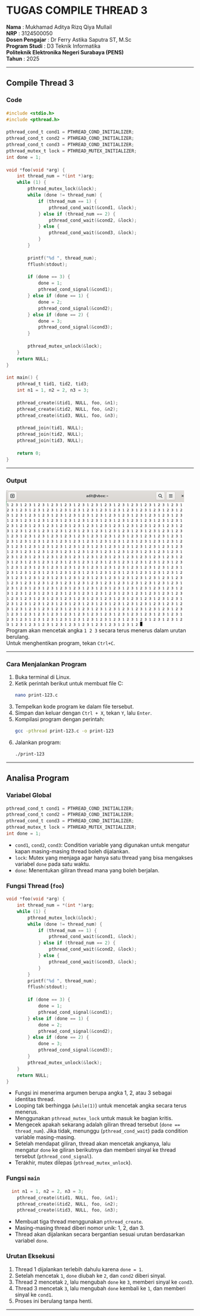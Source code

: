 # TUGAS COMPILE THREAD 3

**Nama** : Mukhamad Aditya Rizq Qiya Mullail  
**NRP** : 3124500050  
**Dosen Pengajar** : Dr Ferry Astika Saputra ST, M.Sc  
**Program Studi** : D3 Teknik Informatika  
**Politeknik Elektronika Negeri Surabaya (PENS)**  
**Tahun** : 2025

---

## Compile Thread 3

### Code

```c
#include <stdio.h>
#include <pthread.h>

pthread_cond_t cond1 = PTHREAD_COND_INITIALIZER;
pthread_cond_t cond2 = PTHREAD_COND_INITIALIZER;
pthread_cond_t cond3 = PTHREAD_COND_INITIALIZER;
pthread_mutex_t lock = PTHREAD_MUTEX_INITIALIZER;
int done = 1;

void *foo(void *arg) {
    int thread_num = *(int *)arg;
    while (1) {
        pthread_mutex_lock(&lock);
        while (done != thread_num) {
            if (thread_num == 1) {
                pthread_cond_wait(&cond1, &lock);
            } else if (thread_num == 2) {
                pthread_cond_wait(&cond2, &lock);
            } else {
                pthread_cond_wait(&cond3, &lock);
            }
        }

        printf("%d ", thread_num);
        fflush(stdout);

        if (done == 3) {
            done = 1;
            pthread_cond_signal(&cond1);
        } else if (done == 1) {
            done = 2;
            pthread_cond_signal(&cond2);
        } else if (done == 2) {
            done = 3;
            pthread_cond_signal(&cond3);
        }

        pthread_mutex_unlock(&lock);
    }
    return NULL;
}

int main() {
    pthread_t tid1, tid2, tid3;
    int n1 = 1, n2 = 2, n3 = 3;

    pthread_create(&tid1, NULL, foo, &n1);
    pthread_create(&tid2, NULL, foo, &n2);
    pthread_create(&tid3, NULL, foo, &n3);

    pthread_join(tid1, NULL);
    pthread_join(tid2, NULL);
    pthread_join(tid3, NULL);

    return 0;
}
```

---

### Output
![](https://github.com/adityarizq433/SisOp-2025/blob/25f5f2afa2f169dd9fd815b14f2d9026c96e519c/output%20compile%20thread%203.png)<br>
Program akan mencetak angka `1 2 3` secara terus menerus dalam urutan berulang.  
Untuk menghentikan program, tekan `Ctrl+C`.

---

### Cara Menjalankan Program

1. Buka terminal di Linux.
2. Ketik perintah berikut untuk membuat file C:
   ```bash
   nano print-123.c
   ```
3. Tempelkan kode program ke dalam file tersebut.
4. Simpan dan keluar dengan `Ctrl + X`, tekan `Y`, lalu `Enter`.
5. Kompilasi program dengan perintah:
   ```bash
   gcc -pthread print-123.c -o print-123
   ```
6. Jalankan program:
   ```bash
   ./print-123
   ```

---

## Analisa Program

### Variabel Global

```c
pthread_cond_t cond1 = PTHREAD_COND_INITIALIZER;
pthread_cond_t cond2 = PTHREAD_COND_INITIALIZER;
pthread_cond_t cond3 = PTHREAD_COND_INITIALIZER;
pthread_mutex_t lock = PTHREAD_MUTEX_INITIALIZER;
int done = 1;
```

- `cond1`, `cond2`, `cond3`: Condition variable yang digunakan untuk mengatur kapan masing-masing thread boleh dijalankan.
- `lock`: Mutex yang menjaga agar hanya satu thread yang bisa mengakses variabel `done` pada satu waktu.
- `done`: Menentukan giliran thread mana yang boleh berjalan.

### Fungsi Thread (`foo`)

```c
void *foo(void *arg) {
    int thread_num = *(int *)arg;
    while (1) {
        pthread_mutex_lock(&lock);
        while (done != thread_num) {
            if (thread_num == 1) {
                pthread_cond_wait(&cond1, &lock);
            } else if (thread_num == 2) {
                pthread_cond_wait(&cond2, &lock);
            } else {
                pthread_cond_wait(&cond3, &lock);
            }
        }
        printf("%d ", thread_num);
        fflush(stdout);

        if (done == 3) {
            done = 1;
            pthread_cond_signal(&cond1);
        } else if (done == 1) {
            done = 2;
            pthread_cond_signal(&cond2);
        } else if (done == 2) {
            done = 3;
            pthread_cond_signal(&cond3);
        }
        pthread_mutex_unlock(&lock);
    }
    return NULL;
}
```

- Fungsi ini menerima argumen berupa angka 1, 2, atau 3 sebagai identitas thread.
- Looping tak berhingga (`while(1)`) untuk mencetak angka secara terus menerus.
- Menggunakan `pthread_mutex_lock` untuk masuk ke bagian kritis.
- Mengecek apakah sekarang adalah giliran thread tersebut (`done == thread_num`). Jika tidak, menunggu (`pthread_cond_wait`) pada condition variable masing-masing.
- Setelah mendapat giliran, thread akan mencetak angkanya, lalu mengatur `done` ke giliran berikutnya dan memberi sinyal ke thread tersebut (`pthread_cond_signal`).
- Terakhir, mutex dilepas (`pthread_mutex_unlock`).

### Fungsi `main`

```c
  int n1 = 1, n2 = 2, n3 = 3;
    pthread_create(&tid1, NULL, foo, &n1);
    pthread_create(&tid2, NULL, foo, &n2);
    pthread_create(&tid3, NULL, foo, &n3);
```

- Membuat tiga thread menggunakan `pthread_create`.
- Masing-masing thread diberi nomor unik: 1, 2, dan 3.
- Thread akan dijalankan secara bergantian sesuai urutan berdasarkan variabel `done`.

### Urutan Eksekusi

1. Thread 1 dijalankan terlebih dahulu karena `done = 1`.
2. Setelah mencetak `1`, `done` diubah ke `2`, dan `cond2` diberi sinyal.
3. Thread 2 mencetak `2`, lalu mengubah `done` ke `3`, memberi sinyal ke `cond3`.
4. Thread 3 mencetak `3`, lalu mengubah `done` kembali ke `1`, dan memberi sinyal ke `cond1`.
5. Proses ini berulang tanpa henti.

---

